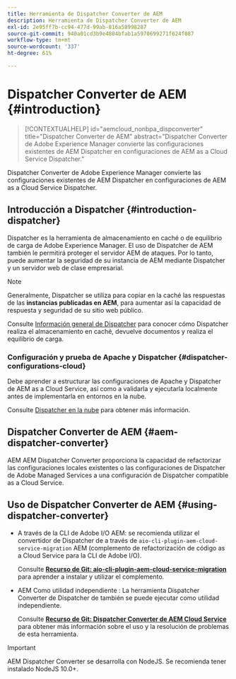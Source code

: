 ```yaml
---
title: Herramienta de Dispatcher Converter de AEM
description: Herramienta de Dispatcher Converter de AEM
exl-id: 2e95ff7b-cc94-477d-99ab-816a58998287
source-git-commit: 940a01cd3b9e4804bfab1a5970699271f624f087
workflow-type: tm+mt
source-wordcount: '337'
ht-degree: 61%

---
```


# Dispatcher Converter de AEM {#introduction}

>[!CONTEXTUALHELP]
>id="aemcloud_nonbpa_dispconverter"
>title="Dispatcher Converter de AEM"
>abstract="Dispatcher Converter de Adobe Experience Manager convierte las configuraciones existentes de AEM Dispatcher en configuraciones de AEM as a Cloud Service Dispatcher."

Dispatcher Converter de Adobe Experience Manager convierte las configuraciones existentes de AEM Dispatcher en configuraciones de AEM as a Cloud Service Dispatcher.

## Introducción a Dispatcher {#introduction-dispatcher}

Dispatcher es la herramienta de almacenamiento en caché o de equilibrio de carga de Adobe Experience Manager. El uso de Dispatcher de AEM también le permitirá proteger el servidor AEM de ataques. Por lo tanto, puede aumentar la seguridad de su instancia de AEM mediante Dispatcher y un servidor web de clase empresarial.

>[!NOTE]
>Generalmente, Dispatcher se utiliza para copiar en la caché las respuestas de las **instancias publicadas en AEM**, para aumentar así la capacidad de respuesta y seguridad de su sitio web público.

Consulte [Información general de Dispatcher](https://experienceleague.adobe.com/docs/experience-manager-dispatcher/using/dispatcher.html?lang=es) para conocer cómo Dispatcher realiza el almacenamiento en caché, devuelve documentos y realiza el equilibrio de carga.

### Configuración y prueba de Apache y Dispatcher {#dispatcher-configurations-cloud}

Debe aprender a estructurar las configuraciones de Apache y Dispatcher de AEM as a Cloud Service, así como a validarla y ejecutarla localmente antes de implementarla en entornos en la nube.

Consulte [Dispatcher en la nube](https://experienceleague.adobe.com/docs/experience-manager-cloud-service/implementing/content-delivery/disp-overview.html?lang=es) para obtener más información.

## Dispatcher Converter de AEM {#aem-dispatcher-converter}

AEM AEM Dispatcher Converter proporciona la capacidad de refactorizar las configuraciones locales existentes o las configuraciones de Dispatcher de Adobe Managed Services a una configuración de Dispatcher compatible as a Cloud Service.

## Uso de Dispatcher Converter de AEM {#using-dispatcher-converter}

* A través de la CLI de Adobe I/O AEM: se recomienda utilizar el convertidor de Dispatcher de a través de `aio-cli-plugin-aem-cloud-service-migration` AEM (complemento de refactorización de código as a Cloud Service para la CLI de Adobe I/O).

   Consulte **[Recurso de Git: aio-cli-plugin-aem-cloud-service-migration](https://github.com/adobe/aio-cli-plugin-aem-cloud-service-migration#introduction)** para aprender a instalar y utilizar el complemento.

* AEM Como utilidad independiente : La herramienta Dispatcher Converter de Dispatcher de también se puede ejecutar como utilidad independiente.

   Consulte **[Recurso de Git: Dispatcher Converter de AEM Cloud Service](https://github.com/adobe/aem-cloud-service-source-migration/tree/master/packages/dispatcher-converter)** para obtener más información sobre el uso y la resolución de problemas de esta herramienta.

>[!IMPORTANT]
>AEM Dispatcher Converter se desarrolla con NodeJS. Se recomienda tener instalado NodeJS 10.0+.
